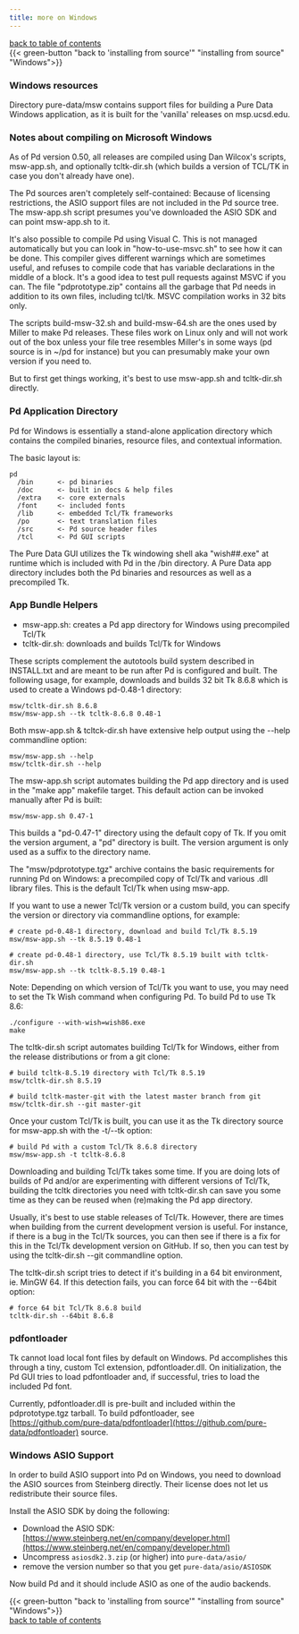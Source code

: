 ```yaml
---
title: more on Windows
---
```


[back to table of contents](index.html) \
{{< green-button "back to 'installing from source'" "installing from source" "Windows">}}

### Windows resources

Directory pure-data/msw contains support files for building a Pure Data
Windows application, as it is built for the 'vanilla' releases on
msp.ucsd.edu.

### Notes about compiling on Microsoft Windows

As of Pd version 0.50, all releases are compiled using Dan Wilcox's
scripts, msw-app.sh, and optionally tcltk-dir.sh (which builds a version
of TCL/TK in case you don't already have one).

The Pd sources aren't completely self-contained: Because of licensing
restrictions, the ASIO support files are not included in the Pd source
tree. The msw-app.sh script presumes you've downloaded the ASIO SDK and
can point msw-app.sh to it.

It's also possible to compile Pd using Visual C. This is not managed
automatically but you can look in "how-to-use-msvc.sh" to see how it can
be done. This compiler gives different warnings which are sometimes
useful, and refuses to compile code that has variable declarations in
the middle of a block. It's a good idea to test pull requests against
MSVC if you can. The file "pdprototype.zip" contains all the garbage
that Pd needs in addition to its own files, including tcl/tk. MSVC
compilation works in 32 bits only.

The scripts build-msw-32.sh and build-msw-64.sh are the ones used by
Miller to make Pd releases. These files work on Linux only and will not
work out of the box unless your file tree resembles Miller's in some
ways (pd source is in ~/pd for instance) but you can presumably make
your own version if you need to.

But to first get things working, it's best to use msw-app.sh and
tcltk-dir.sh directly.

### Pd Application Directory

Pd for Windows is essentially a stand-alone application directory which
contains the compiled binaries, resource files, and contextual
information.

The basic layout is:

    pd
      /bin      <- pd binaries
      /doc      <- built in docs & help files
      /extra    <- core externals
      /font     <- included fonts
      /lib      <- embedded Tcl/Tk frameworks
      /po       <- text translation files
      /src      <- Pd source header files
      /tcl      <- Pd GUI scripts

The Pure Data GUI utilizes the Tk windowing shell aka "wish##.exe" at
runtime which is included with Pd in the /bin directory. A Pure Data app
directory includes both the Pd binaries and resources as well as a
precompiled Tk.

### App Bundle Helpers

-   msw-app.sh: creates a Pd app directory for Windows using precompiled
    Tcl/Tk
-   tcltk-dir.sh: downloads and builds Tcl/Tk for Windows

These scripts complement the autotools build system described in
INSTALL.txt and are meant to be run after Pd is configured and built.
The following usage, for example, downloads and builds 32 bit Tk 8.6.8
which is used to create a Windows pd-0.48-1 directory:

    msw/tcltk-dir.sh 8.6.8
    msw/msw-app.sh --tk tcltk-8.6.8 0.48-1

Both msw-app.sh & tcltck-dir.sh have extensive help output using the
--help commandline option:

    msw/msw-app.sh --help
    msw/tcltk-dir.sh --help

The msw-app.sh script automates building the Pd app directory and is
used in the "make app" makefile target. This default action can be
invoked manually after Pd is built:

    msw/msw-app.sh 0.47-1

This builds a "pd-0.47-1" directory using the default copy of Tk. If you
omit the version argument, a "pd" directory is built. The version
argument is only used as a suffix to the directory name.

The "msw/pdprototype.tgz" archive contains the basic requirements for
running Pd on Windows: a precompiled copy of Tcl/Tk and various .dll
library files. This is the default Tcl/Tk when using msw-app.

If you want to use a newer Tcl/Tk version or a custom build, you can
specify the version or directory via commandline options, for example:

    # create pd-0.48-1 directory, download and build Tcl/Tk 8.5.19
    msw/msw-app.sh --tk 8.5.19 0.48-1

    # create pd-0.48-1 directory, use Tcl/Tk 8.5.19 built with tcltk-dir.sh
    msw/msw-app.sh --tk tcltk-8.5.19 0.48-1

Note: Depending on which version of Tcl/Tk you want to use, you may need
to set the Tk Wish command when configuring Pd. To build Pd to use Tk
8.6:

    ./configure --with-wish=wish86.exe
    make

The tcltk-dir.sh script automates building Tcl/Tk for Windows, either
from the release distributions or from a git clone:

    # build tcltk-8.5.19 directory with Tcl/Tk 8.5.19
    msw/tcltk-dir.sh 8.5.19

    # build tcltk-master-git with the latest master branch from git
    msw/tcltk-dir.sh --git master-git

Once your custom Tcl/Tk is built, you can use it as the Tk directory
source for msw-app.sh with the -t/--tk option:

    # build Pd with a custom Tcl/Tk 8.6.8 directory
    msw/msw-app.sh -t tcltk-8.6.8

Downloading and building Tcl/Tk takes some time. If you are doing lots
of builds of Pd and/or are experimenting with different versions of
Tcl/Tk, building the tcltk directories you need with tcltk-dir.sh can
save you some time as they can be reused when (re)making the Pd app
directory.

Usually, it's best to use stable releases of Tcl/Tk. However, there are
times when building from the current development version is useful. For
instance, if there is a bug in the Tcl/Tk sources, you can then see if
there is a fix for this in the Tcl/Tk development version on GitHub. If
so, then you can test by using the tcltk-dir.sh --git commandline
option.

The tcltk-dir.sh script tries to detect if it's building in a 64 bit
environment, ie. MinGW 64. If this detection fails, you can force 64 bit
with the --64bit option:

    # force 64 bit Tcl/Tk 8.6.8 build
    tcltk-dir.sh --64bit 8.6.8

### pdfontloader

Tk cannot load local font files by default on Windows. Pd accomplishes
this through a tiny, custom Tcl extension, pdfontloader.dll. On
initialization, the Pd GUI tries to load pdfontloader and, if
successful, tries to load the included Pd font.

Currently, pdfontloader.dll is pre-built and included within the
pdprototype.tgz tarball. To build pdfontloader, see
[https://github.com/pure-data/pdfontloader](https://github.com/pure-data/pdfontloader)
source.

### Windows ASIO Support

In order to build ASIO support into Pd on Windows, you need to download
the ASIO sources from Steinberg directly. Their license does not let us
redistribute their source files.

Install the ASIO SDK by doing the following:

  - Download the ASIO SDK:
    [https://www.steinberg.net/en/company/developer.html](https://www.steinberg.net/en/company/developer.html)
  - Uncompress `asiosdk2.3.zip` (or higher) into `pure-data/asio/`
  - remove the version number so that you get `pure-data/asio/ASIOSDK`

Now build Pd and it should include ASIO as one of the audio backends.

{{< green-button "back to 'installing from source'" "installing from source" "Windows">}} \
[back to table of contents](index.html)

